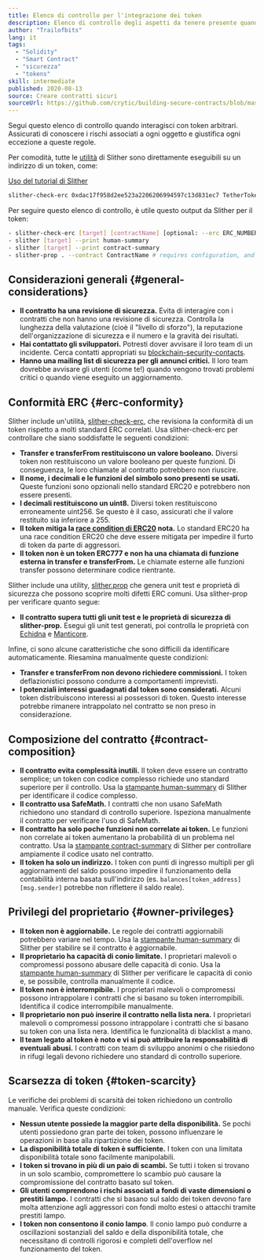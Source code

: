 ```yaml
---
title: Elenco di controllo per l'integrazione dei token
description: Elenco di controllo degli aspetti da tenere presente quando si interagisce con i token
author: "Trailofbits"
lang: it
tags:
  - "Solidity"
  - "Smart Contract"
  - "sicurezza"
  - "tokens"
skill: intermediate
published: 2020-08-13
source: Creare contratti sicuri
sourceUrl: https://github.com/crytic/building-secure-contracts/blob/master/development-guidelines/token_integration.md
---
```


Segui questo elenco di controllo quando interagisci con token arbitrari. Assicurati di conoscere i rischi associati a ogni oggetto e giustifica ogni eccezione a queste regole.

Per comodità, tutte le [utilità](https://github.com/crytic/slither#tools) di Slither sono direttamente eseguibili su un indirizzo di un token, come:

[Uso del tutorial di Slither](/developers/tutorials/how-to-use-slither-to-find-smart-contract-bugs/)

```bash
slither-check-erc 0xdac17f958d2ee523a2206206994597c13d831ec7 TetherToken
```

Per seguire questo elenco di controllo, è utile questo output da Slither per il token:

```bash
- slither-check-erc [target] [contractName] [optional: --erc ERC_NUMBER]
- slither [target] --print human-summary
- slither [target] --print contract-summary
- slither-prop . --contract ContractName # requires configuration, and use of Echidna and Manticore
```

## Considerazioni generali \{#general-considerations}

- **Il contratto ha una revisione di sicurezza.** Evita di interagire con i contratti che non hanno una revisione di sicurezza. Controlla la lunghezza della valutazione (cioè il "livello di sforzo"), la reputazione dell'organizzazione di sicurezza e il numero e la gravità dei risultati.
- **Hai contattato gli sviluppatori.** Potresti dover avvisare il loro team di un incidente. Cerca contatti appropriati su [blockchain-security-contacts](https://github.com/crytic/blockchain-security-contacts).
- **Hanno una mailing list di sicurezza per gli annunci critici.** Il loro team dovrebbe avvisare gli utenti (come te!) quando vengono trovati problemi critici o quando viene eseguito un aggiornamento.

## Conformità ERC \{#erc-conformity}

Slither include un'utilità, [slither-check-erc](https://github.com/crytic/slither/wiki/ERC-Conformance), che revisiona la conformità di un token rispetto a molti standard ERC correlati. Usa slither-check-erc per controllare che siano soddisfatte le seguenti condizioni:

- **Transfer e transferFrom restituiscono un valore booleano.** Diversi token non restituiscono un valore booleano per queste funzioni. Di conseguenza, le loro chiamate al contratto potrebbero non riuscire.
- **Il nome, i decimali e le funzioni del simbolo sono presenti se usati.** Queste funzioni sono opzionali nello standard ERC20 e potrebbero non essere presenti.
- **I decimali restituiscono un uint8.** Diversi token restituiscono erroneamente uint256. Se questo è il caso, assicurati che il valore restituito sia inferiore a 255.
- **Il token mitiga la [race condition di ERC20](https://github.com/ethereum/EIPs/issues/20#issuecomment-263524729) nota.** Lo standard ERC20 ha una race condition ERC20 che deve essere mitigata per impedire il furto di token da parte di aggressori.
- **Il token non è un token ERC777 e non ha una chiamata di funzione esterna in transfer e transferFrom.** Le chiamate esterne alle funzioni transfer possono determinare codice rientrante.

Slither include una utility, [slither.prop](https://github.com/crytic/slither/wiki/Property-generation) che genera unit test e proprietà di sicurezza che possono scoprire molti difetti ERC comuni. Usa slither-prop per verificare quanto segue:

- **Il contratto supera tutti gli unit test e le proprietà di sicurezza di slither-prop.** Esegui gli unit test generati, poi controlla le proprietà con [Echidna](https://github.com/crytic/echidna) e [Manticore](https://manticore.readthedocs.io/en/latest/verifier.html).

Infine, ci sono alcune caratteristiche che sono difficili da identificare automaticamente. Riesamina manualmente queste condizioni:

- **Transfer e transferFrom non devono richiedere commissioni.** I token deflazionistici possono condurre a comportamenti imprevisti.
- **I potenziali interessi guadagnati dal token sono considerati.** Alcuni token distribuiscono interessi ai possessori di token. Questo interesse potrebbe rimanere intrappolato nel contratto se non preso in considerazione.

## Composizione del contratto \{#contract-composition}

- **Il contratto evita complessità inutili.** Il token deve essere un contratto semplice; un token con codice complesso richiede uno standard superiore per il controllo. Usa la [stampante human-summary](https://github.com/crytic/slither/wiki/Printer-documentation#human-summary) di Slither per identificare il codice complesso.
- **Il contratto usa SafeMath.** I contratti che non usano SafeMath richiedono uno standard di controllo superiore. Ispeziona manualmente il contratto per verificare l'uso di SafeMath.
- **Il contratto ha solo poche funzioni non correlate ai token.** Le funzioni non correlate ai token aumentano la probabilità di un problema nel contratto. Usa la [stampante contract-summary](https://github.com/crytic/slither/wiki/Printer-documentation#contract-summary) di Slither per controllare ampiamente il codice usato nel contratto.
- **Il token ha solo un indirizzo.** I token con punti di ingresso multipli per gli aggiornamenti del saldo possono impedire il funzionamento della contabilità interna basata sull'indirizzo (es. `balances[token_address][msg.sender]` potrebbe non riflettere il saldo reale).

## Privilegi del proprietario \{#owner-privileges}

- **Il token non è aggiornabile.** Le regole dei contratti aggiornabili potrebbero variare nel tempo. Usa la [stampante human-summary](https://github.com/crytic/slither/wiki/Printer-documentation#contract-summary) di Slither per stabilire se il contratto è aggiornabile.
- **Il proprietario ha capacità di conio limitate.** I proprietari malevoli o compromessi possono abusare delle capacità di conio. Usa la [stampante human-summary](https://github.com/crytic/slither/wiki/Printer-documentation#contract-summary) di Slither per verificare le capacità di conio e, se possibile, controlla manualmente il codice.
- **Il token non è interrompibile.** I proprietari malevoli o compromessi possono intrappolare i contratti che si basano su token interrompibili. Identifica il codice interrompibile manualmente.
- **Il proprietario non può inserire il contratto nella lista nera.** I proprietari malevoli o compromessi possono intrappolare i contratti che si basano su token con una lista nera. Identifica le funzionalità di blacklist a mano.
- **Il team legato al token è noto e vi si può attribuire la responsabilità di eventuali abusi.** I contratti con team di sviluppo anonimi o che risiedono in rifugi legali devono richiedere uno standard di controllo superiore.

## Scarsezza di token \{#token-scarcity}

Le verifiche dei problemi di scarsità dei token richiedono un controllo manuale. Verifica queste condizioni:

- **Nessun utente possiede la maggior parte della disponibilità.** Se pochi utenti possiedono gran parte dei token, possono influenzare le operazioni in base alla ripartizione dei token.
- **La disponibilità totale di token è sufficiente.** I token con una limitata disponibilità totale sono facilmente manipolabili.
- **I token si trovano in più di un paio di scambi.** Se tutti i token si trovano in un solo scambio, compromettere lo scambio può causare la compromissione del contratto basato sul token.
- **Gli utenti comprendono i rischi associati a fondi di vaste dimensioni o prestiti lampo.** I contratti che si basano sul saldo dei token devono fare molta attenzione agli aggressori con fondi molto estesi o attacchi tramite prestiti lampo.
- **I token non consentono il conio lampo**. Il conio lampo può condurre a oscillazioni sostanziali del saldo e della disponibilità totale, che necessitano di controlli rigorosi e completi dell'overflow nel funzionamento del token.
